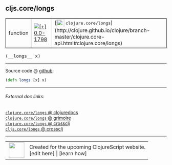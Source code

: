 ## cljs.core/longs



 <table border="1">
<tr>
<td>function</td>
<td><a href="https://github.com/cljsinfo/cljs-api-docs/tree/0.0-1798"><img valign="middle" alt="[+] 0.0-1798" title="Added in 0.0-1798" src="https://img.shields.io/badge/+-0.0--1798-lightgrey.svg"></a> </td>
<td>
[<img height="24px" valign="middle" src="http://i.imgur.com/1GjPKvB.png"> <samp>clojure.core/longs</samp>](http://clojure.github.io/clojure/branch-master/clojure.core-api.html#clojure.core/longs)
</td>
</tr>
</table>


 <samp>
(__longs__ x)<br>
</samp>

---







Source code @ [github](https://github.com/clojure/clojurescript/blob/r2080/src/cljs/cljs/core.cljs#L1649):

```clj
(defn longs [x] x)
```

<!--
Repo - tag - source tree - lines:

 <pre>
clojurescript @ r2080
└── src
    └── cljs
        └── cljs
            └── <ins>[core.cljs:1649](https://github.com/clojure/clojurescript/blob/r2080/src/cljs/cljs/core.cljs#L1649)</ins>
</pre>

-->

---



###### External doc links:

[`clojure.core/longs` @ clojuredocs](http://clojuredocs.org/clojure.core/longs)<br>
[`clojure.core/longs` @ grimoire](http://conj.io/store/v1/org.clojure/clojure/1.7.0-beta3/clj/clojure.core/longs/)<br>
[`clojure.core/longs` @ crossclj](http://crossclj.info/fun/clojure.core/longs.html)<br>
[`cljs.core/longs` @ crossclj](http://crossclj.info/fun/cljs.core.cljs/longs.html)<br>

---

 <table>
<tr><td>
<img valign="middle" align="right" width="48px" src="http://i.imgur.com/Hi20huC.png">
</td><td>
Created for the upcoming ClojureScript website.<br>
[edit here] | [learn how]
</td></tr></table>

[edit here]:https://github.com/cljsinfo/cljs-api-docs/blob/master/cljsdoc/cljs.core/longs.cljsdoc
[learn how]:https://github.com/cljsinfo/cljs-api-docs/wiki/cljsdoc-files

<!--

This information was too distracting to show to readers, but I'll leave it
commented here since it is helpful to:

- pretty-print the data used to generate this document
- and show how to retrieve that data



The API data for this symbol:

```clj
{:ns "cljs.core",
 :name "longs",
 :signature ["[x]"],
 :history [["+" "0.0-1798"]],
 :type "function",
 :full-name-encode "cljs.core/longs",
 :source {:code "(defn longs [x] x)",
          :title "Source code",
          :repo "clojurescript",
          :tag "r2080",
          :filename "src/cljs/cljs/core.cljs",
          :lines [1649]},
 :full-name "cljs.core/longs",
 :clj-symbol "clojure.core/longs"}

```

Retrieve the API data for this symbol:

```clj
;; from Clojure REPL
(require '[clojure.edn :as edn])
(-> (slurp "https://raw.githubusercontent.com/cljsinfo/cljs-api-docs/catalog/cljs-api.edn")
    (edn/read-string)
    (get-in [:symbols "cljs.core/longs"]))
```

-->

